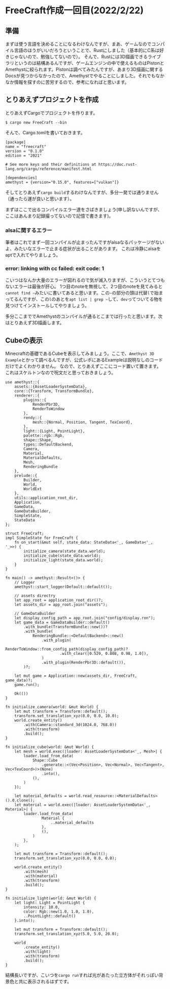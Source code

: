 # FreeCraft作成一回目(2022/2/22)

## 準備
まずは使う言語を決めることになるわけなんですが、まあ、ゲームなのでコンパイル言語のほうがいいだろうということで、Rustにしました（基本的にC系は好きじゃないので、勉強してないので）。
そんで、Rustには3D描画できるライブラリというのは結構あるんですが、ゲームエンジンの中で使えるものはPistonとAmethystに絞られます。Pistonは調べてみたんですが、あまり3D描画に関するDocsが見つからなかったので、Amethystでやることにしました。それでもなかなか情報を探すのに苦労するので、参考になればと思います。

## とりあえずプロジェクトを作成
とりあえずCargoでプロジェクトを作ります。
```
$ cargo new FreeCraft --bin
```
そんで、Cargo.tomlを書いておきます。
```
[package]
name = "freecraft"
version = "0.1.0"
edition = "2021"

# See more keys and their definitions at https://doc.rust-lang.org/cargo/reference/manifest.html

[dependencies]
amethyst = {version="0.15.0", features=["vulkan"]}
```
そしてとりあえず`cargo build`するわけなんですが、多分一発では通りません（通ったら運が良いと思います）。

まずはここで出るコンパイルエラー達をさばきましょう(申し訳ないんですが、ここはあんまり記録撮ってないので記憶で書きます)。

### alsaに関するエラー
筆者はこれでまず一回コンパイルが止まったんですがalsaなるパッケージがないよ、みたいなエラーで止まる症状が出ることがあります。
これは冷静にalsaをaptで入れてやりましょう。

### error: linking with cc failed: exit code: 1
こいつはなんか大量のエラーが図れるので気が滅入りますが、こういうとてつもないエラーは最後が肝心。
1つ目のnoteを無視して、2つ目のnoteを見てみると`cannot find ~`みたいに書いてあると思います。この`~`の部分の頭は代替`l`で始まってるんですが、この`l`のあとを`apt list | grep ~`して、`dev`ってついてる物を見つけてインストールしてやりましょう。

多分ここまででAmethystのコンパイルが通るとこまでは行ったと思います。次はとりあえず3D描画します。

## Cubeの表示
Minecraftの基礎であるCubeを表示してみましょう。ここで、`Amethyst 3D Example`とかって調べるんですが、公式レポにあるExampleは説明なしのコードだけでよくわかりません。
なので、とりあえずここにコード置いて置きます。これはスケルトンなので呪文だと思っておきましょう。
```
use amethyst::{
    assets::{AssetLoaderSystemData},
    core::{Transform, TransformBundle},
    renderer::{
        plugins::{
            RenderPbr3D,
            RenderToWindow
        },
        rendy::{
            mesh::{Normal, Position, Tangent, TexCoord},
        },
        light::{Light, PointLight},
        palette::rgb::Rgb,
        shape::Shape,
        types::DefaultBackend,
        Camera,
        Material,
        MaterialDefaults,
        Mesh,
        RenderingBundle
    },
    prelude::{
        Builder,
        World,
        WorldExt
    },
    utils::application_root_dir,
    Application,
    GameData,
    GameDataBuilder,
    SimpleState,
    StateData
};

struct FreeCraft;
impl SimpleState for FreeCraft {
    fn on_start(&mut self, state_data: StateData<'_, GameData<'_, '_>>) {
        initialize_camera(state_data.world);
        initialize_cube(state_data.world);
        initialize_light(state_data.world);
    }
}

fn main() -> amethyst::Result<()> {
    // Logger
    amethyst::start_logger(Default::default());

    // assets directry
    let app_root = application_root_dir()?;
    let assets_dir = app_root.join("assets");
    
    // GameDataBuilder
    let display_config_path = app_root.join("config/display.ron");
    let game_data = GameDataBuilder::default()
        .with_bundle(TransformBundle::new())?
        .with_bundle(
            RenderingBundle::<DefaultBackend>::new()
                .with_plugin(
                    RenderToWindow::from_config_path(display_config_path)?
                        .with_clear([0.529, 0.808, 0.98, 1.0]),
                )
                .with_plugin(RenderPbr3D::default()),
        )?;
    
    let mut game = Application::new(assets_dir, FreeCraft, game_data)?;
    game.run();
    
    Ok(())
}

fn initialize_camera(world: &mut World) {
    let mut transform = Transform::default();
    transform.set_translation_xyz(0.0, 0.0, 10.0);
    world.create_entity()
        .with(Camera::standard_3d(1024.0, 768.0))
        .with(transform)
        .build();
}

fn initialize_cube(world: &mut World) {
    let mesh = world.exec(|loader: AssetLoaderSystemData<'_, Mesh>| {
        loader.load_from_data(
            Shape::Cube
                .generate::<(Vec<Position>, Vec<Normal>, Vec<Tangent>, Vec<TexCoord>)>(None)
                .into(),
            (),
        )
    });

    let material_defaults = world.read_resource::<MaterialDefaults>().0.clone();
    let material = world.exec(|loader: AssetLoaderSystemData<'_, Material>| {
        loader.load_from_data(
                Material {
                    ..material_defaults
                },
                (),
            )
        },
    );
    
    let mut transform = Transform::default();
    transform.set_translation_xyz(0.0, 0.0, 0.0);

    world.create_entity()
        .with(mesh)
        .with(material)
        .with(transform)
        .build();
}

fn initialize_light(world: &mut World) {
    let light: Light = PointLight {
        intensity: 10.0,
        color: Rgb::new(1.0, 1.0, 1.0),
        ..PointLight::default()
    }.into();

    let mut transform = Transform::default();
    transform.set_translation_xyz(5.0, 5.0, 20.0);

    world
        .create_entity()
        .with(light)
        .with(transform)
        .build();
}
```
結構長いですが、こいつを`cargo run`すれば光があたった立方体がそれっぽい背景色と共に表示されるはずです。
